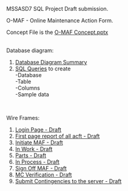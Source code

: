 MSSASD7 SQL Project Draft submission.

O-MAF - Online Maintenance Action Form.

Concept File is the [O-MAF Concept.pptx](https://github.com/gowebUSA/MSSA-Project/blob/master/T-SQL/O-MAF%20Concept.pptx) 
<br /><br />

Database diagram:
1. [Database Diagram Summary](https://github.com/gowebUSA/MSSA-Project/blob/master/T-SQL/Database%20Diagram.docx)
2. [SQL Queries](https://github.com/gowebUSA/MSSA-Project/blob/master/T-SQL/o_maf.sql) to create 
<br />-Database
<br />-Table
<br />-Columns
<br />-Sample data

<br />

Wire Frames:

1. [Login Page - Draft](https://github.com/gowebUSA/MSSA-Project/blob/master/T-SQL/1%20Login%20Page.epgz)
2. [First page report of all acft - Draft](https://github.com/gowebUSA/MSSA-Project/blob/master/T-SQL/2%20First%20Page%20Report%20of%20all%20ACFT.epgz)
3. [Initiate MAF - Draft](https://github.com/gowebUSA/MSSA-Project/blob/master/T-SQL/3%20Initiate.epgz)
4. [In Work - Draft](https://github.com/gowebUSA/MSSA-Project/blob/master/T-SQL/4%20In%20Work.epgz)
5. [Parts - Draft](https://github.com/gowebUSA/MSSA-Project/blob/master/T-SQL/5%20Parts.epgz)
6. [In Process - Draft](https://github.com/gowebUSA/MSSA-Project/blob/master/T-SQL/6%20InPro.epgz)
7. [Sign Off MAF - Draft](https://github.com/gowebUSA/MSSA-Project/blob/master/T-SQL/7%20Complete.epgz)
8. [MC Verification - Draft](https://github.com/gowebUSA/MSSA-Project/blob/master/T-SQL/8%20MC.epgz)
9. [Submit Contingencies to the server - Draft](https://github.com/gowebUSA/MSSA-Project/blob/master/T-SQL/9%20Contingency.epgz)



